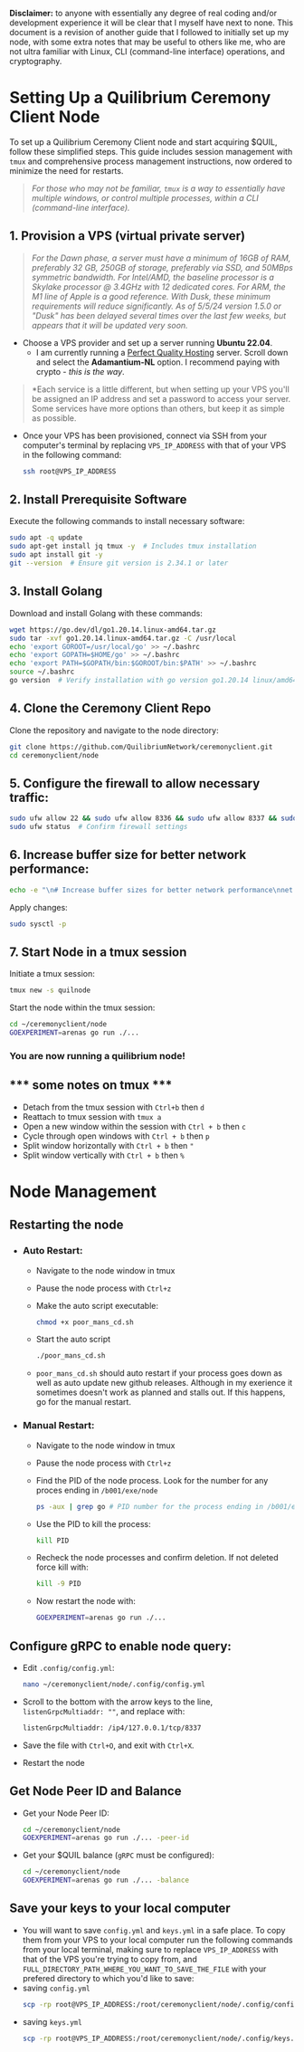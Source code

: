 **Disclaimer:** to anyone with essentially any degree of real coding and/or development experience it will be clear that I myself have next to none. This document is a revision of another guide that I followed to initially set up my node, with some extra notes that may be useful to others like me, who are not ultra familiar with Linux, CLI (command-line interface) operations, and cryptography.

# Setting Up a Quilibrium Ceremony Client Node

To set up a Quilibrium Ceremony Client node and start acquiring $QUIL, follow these simplified steps. This guide includes session management with `tmux` and comprehensive process management instructions, now ordered to minimize the need for restarts.

> *For those who may not be familiar, `tmux` is a way to essentially have multiple windows, or control multiple processes, within a CLI (command-line interface).* 

## 1. Provision a VPS (virtual private server)

> *For the Dawn phase, a server must have a minimum of 16GB of RAM, preferably 32 GB, 250GB of storage, preferably via SSD, and 50MBps symmetric bandwidth. For Intel/AMD, the baseline processor is a Skylake processor @ 3.4GHz with 12 dedicated cores. For ARM, the M1 line of Apple is a good reference. With Dusk, these minimum requirements will reduce significantly. As of 5/5/24 version 1.5.0 or "Dusk" has been delayed several times over the last few weeks, but appears that it will be updated very soon.*

- Choose a VPS provider and set up a server running **Ubuntu 22.04**.
  - I am currently running a [Perfect Quality Hosting]( https://pq.hosting/en/vps-vds-netherlands-meppel
  ) server. Scroll down and select the **Adamantium-NL** option. I recommend paying with crypto - *this is the way*.

> *Each service is a little different, but when setting up your VPS you'll be assigned an IP address and set a password to access your server. Some services have more options than others, but keep it as simple as possible.

- Once your VPS has been provisioned, connect via SSH from your computer's terminal by replacing `VPS_IP_ADDRESS` with that of your VPS in the following command:
  ```bash
  ssh root@VPS_IP_ADDRESS
  ```

## 2. Install Prerequisite Software

Execute the following commands to install necessary software:

  ```bash
  sudo apt -q update
  sudo apt-get install jq tmux -y  # Includes tmux installation
  sudo apt install git -y
  git --version  # Ensure git version is 2.34.1 or later
  ```

## 3. Install Golang

Download and install Golang with these commands:

  ```bash
  wget https://go.dev/dl/go1.20.14.linux-amd64.tar.gz
  sudo tar -xvf go1.20.14.linux-amd64.tar.gz -C /usr/local
  echo 'export GOROOT=/usr/local/go' >> ~/.bashrc
  echo 'export GOPATH=$HOME/go' >> ~/.bashrc
  echo 'export PATH=$GOPATH/bin:$GOROOT/bin:$PATH' >> ~/.bashrc
  source ~/.bashrc
  go version  # Verify installation with go version go1.20.14 linux/amd64
  ```

## 4. Clone the Ceremony Client Repo

Clone the repository and navigate to the node directory:

```bash
git clone https://github.com/QuilibriumNetwork/ceremonyclient.git
cd ceremonyclient/node
```

## 5. Configure the firewall to allow necessary traffic:

  ```bash
  sudo ufw allow 22 && sudo ufw allow 8336 && sudo ufw allow 8337 && sudo ufw allow 8338 && sudo ufw allow 8317 && sudo ufw allow 8316 && sudo ufw enable
  sudo ufw status  # Confirm firewall settings
  ```

## 6. Increase buffer size for better network performance:

  ```bash
  echo -e "\n# Increase buffer sizes for better network performance\nnet.core.rmem_max=600000000\nnet.core.wmem_max=600000000" | sudo tee -a /etc/sysctl.conf > /dev/null && sudo sysctl -p
  ```
Apply changes:

  ```bash
  sudo sysctl -p
  ```

## 7. Start Node in a tmux session

Initiate a tmux session:

```bash
tmux new -s quilnode
```

Start the node within the tmux session:

```bash
cd ~/ceremonyclient/node
GOEXPERIMENT=arenas go run ./...
```

### You are now running a quilibrium node!

## *** some notes on tmux ***

- Detach from the tmux session with `Ctrl+b` then `d` 
- Reattach to tmux session with `tmux a`
- Open a new window within the session with `Ctrl + b` then `c`
- Cycle through open windows with `Ctrl + b` then `p`
- Split window horizontally with `Ctrl + b` then `"`
- Split window vertically with `Ctrl + b` then `%`

# Node Management

## Restarting the node
- ### Auto Restart:

  - Navigate to the node window in tmux
  - Pause the node process with `Ctrl+z`
  - Make the auto script executable:

    ```bash
    chmod +x poor_mans_cd.sh
    ```
  - Start the auto script
    ```bash
    ./poor_mans_cd.sh
    ```
  - `poor_mans_cd.sh` should auto restart if your process goes down as well as auto update new github releases. Although in my exerience it sometimes doesn't work as planned and stalls out. If this happens, go for the manual restart.
- ### Manual Restart:

  - Navigate to the node window in tmux
  - Pause the node process with `Ctrl+z`
  - Find the PID of the node process. Look for the number for any proces ending in `/b001/exe/node `
    ```bash
    ps -aux | grep go # PID number for the process ending in /b001/exe/node
    ```
  - Use the PID to kill the process:
    ```bash
    kill PID
    ```
  - Recheck the node processes and confirm deletion. If not deleted force kill with:
    ```bash
    kill -9 PID
    ```
  - Now restart the node with:

    ```bash
    GOEXPERIMENT=arenas go run ./...
    ```

## Configure gRPC to enable node query:

- Edit `.config/config.yml`:

  ```bash
  nano ~/ceremonyclient/node/.config/config.yml
  ```
- Scroll to the bottom with the arrow keys to the line, `listenGrpcMultiaddr: ""`, and replace with:
  ```bash
  listenGrpcMultiaddr: /ip4/127.0.0.1/tcp/8337
  ```
- Save the file with `Ctrl+O`, and exit with `Ctrl+X`.
- Restart the node


## Get Node Peer ID and Balance

- Get your Node Peer ID:

  ```bash
  cd ~/ceremonyclient/node
  GOEXPERIMENT=arenas go run ./... -peer-id
  ```
- Get your $QUIL balance (`gRPC` must be configured):

  ```bash
  cd ~/ceremonyclient/node
  GOEXPERIMENT=arenas go run ./... -balance
  ```

## Save your keys to your local computer
- You will want to save `config.yml` and `keys.yml` in a safe place. To copy them from your VPS to your local computer run the following commands from your local terminal, making sure to replace `VPS_IP_ADDRESS` with that of the VPS you're trying to copy from, and `FULL_DIRECTORY_PATH_WHERE_YOU_WANT_TO_SAVE_THE_FILE` with your prefered directory to which you'd like to save:
- saving `config.yml`
  ```bash
  scp -rp root@VPS_IP_ADDRESS:/root/ceremonyclient/node/.config/config.yml /FULL_DIRECTORY_PATH_WHERE_YOU_WANT_TO_SAVE_THE_FILE
  ```
- saving `keys.yml`
  ```bash
  scp -rp root@VPS_IP_ADDRESS:/root/ceremonyclient/node/.config/keys.yml /FULL_DIRECTORY_PATH_WHERE_YOU_WANT_TO_SAVE_THE_FILE
  ```
